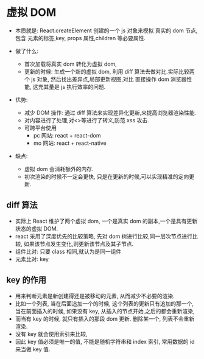 # 虚拟 DOM

-   本质就是: React.createElement 创建的一个 js 对象来模拟 真实的 dom 节点, 包含 元素的标签,key, props 属性,children 等必要属性.
-   做了什么:

    -   首次加载将真实 dom 转化为虚拟 dom,
    -   更新的时候: 生成一个新的虚拟 dom, 利用 diff 算法去做对比.实际比较两个 js 对象, 然后找出差异点,局部更新视图,对比 直接操作 dom 浏览器性能, 这充其量是 js 执行效率的问题.

-   优势:

    -   减少 DOM 操作: 通过 diff 算法来实现差异化更新,来提高浏览器渲染性能.
    -   对内容进行了处理,对<>等进行了转义,防范 xss 攻击.
    -   可跨平台使用
        -   pc 网站: react + react-dom
        -   mo 网站: react + react-native

-   缺点:
    -   虚拟 dom 会消耗额外的内存.
    -   初次渲染的时候不一定会更快, 只是在更新的时候,可以实现精准的定向更新.

## diff 算法

-   实际上 React 维护了两个虚拟 dom, 一个是真实 dom 的副本,一个是具有更新状态的虚拟 DOM.
-   react 采用了深度优先的比较策略, 先对 dom 树进行比较,同一层次节点进行比较, 如果该节点发生变化,则更新该节点及其子节点.
-   组件比对: 只要 class 相同,就认为是同一组件
-   元素比对: key

## key 的作用

-   用来判断元素是新创建得还是被移动的元素, 从而减少不必要的渲染.
-   比如一个列表, 当在后面追加一个的时候, 这个列表的更新只有追加的那一个, 当在前面插入的时候, 如果没有 key, 从插入的节点开始,之后的都会重新渲染,
-   而当有 key 的时候, 就只有插入的那段 dom 更新. 删除某一个, 列表不会重新渲染.
-   没有 key 就会使用索引来比较,
-   因此 key 值必须是唯一的值, 不能是随机字符串和 index 索引, 常用数据的 id 来当做 key 值.
